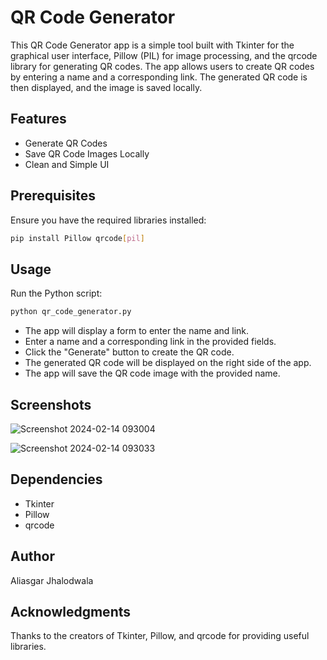 # QR Code Generator

This QR Code Generator app is a simple tool built with Tkinter for the graphical user interface, Pillow (PIL) for image processing, and the qrcode library for generating QR codes. The app allows users to create QR codes by entering a name and a corresponding link. The generated QR code is then displayed, and the image is saved locally.

## Features
- Generate QR Codes
- Save QR Code Images Locally
- Clean and Simple UI

## Prerequisites
Ensure you have the required libraries installed:

``` bash
pip install Pillow qrcode[pil]
```

## Usage
Run the Python script:

```bash
python qr_code_generator.py
```
- The app will display a form to enter the name and link.
- Enter a name and a corresponding link in the provided fields.
- Click the "Generate" button to create the QR code.
- The generated QR code will be displayed on the right side of the app.
- The app will save the QR code image with the provided name.

## Screenshots
![Screenshot 2024-02-14 093004](https://github.com/ajhalodwala91/QR-Code-Generator/assets/108600931/33ef534e-b028-4cdc-9f3d-89ae8a86f057)

![Screenshot 2024-02-14 093033](https://github.com/ajhalodwala91/QR-Code-Generator/assets/108600931/49c7bb4e-6117-4954-b2af-505a24883f13)

## Dependencies
- Tkinter
- Pillow
- qrcode

## Author
Aliasgar Jhalodwala

## Acknowledgments
Thanks to the creators of Tkinter, Pillow, and qrcode for providing useful libraries.
